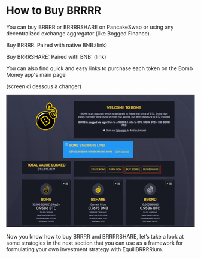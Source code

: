 # How to Buy BRRRR

You can buy BRRRR or BRRRRSHARE on PancakeSwap or using any decentralized exchange aggregator (like Bogged Finance).

Buy BRRRR: Paired with native BNB:(link)

Buy BRRRSHARE:  Paired with BNB: (link)

You can also find quick and easy links to purchase each token on the Bomb Money app's main page

(screen di dessous à changer)&#x20;

![](<../../.gitbook/assets/image (1) (1).png>)

Now you know how to buy BRRRR and BRRRRSHARE, let’s take a look at some strategies in the next section that you can use as a framework for formulating your own investment strategy with EquiliBRRRRium.
